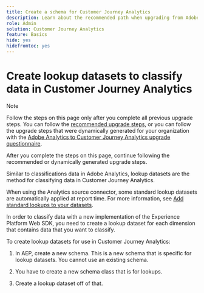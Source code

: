 ```yaml
---
title: Create a schema for Customer Journey Analytics
description: Learn about the recommended path when upgrading from Adobe Analytics to Customer Journey Analytics
role: Admin
solution: Customer Journey Analytics
feature: Basics
hide: yes
hidefromtoc: yes
---
```

# Create lookup datasets to classify data in Customer Journey Analytics

>[!NOTE]
> 
>Follow the steps on this page only after you complete all previous upgrade steps. You can follow the [recommended upgrade steps](/help/getting-started/cja-upgrade/cja-upgrade-recommendations.md#recommended-upgrade-steps-for-most-organizations), or you can follow the upgrade steps that were dynamically generated for your organization with the [Adobe Analytics to Customer Journey Analytics upgrade questionnaire](https://gigazelle.github.io/cja-ttv/). 
>
>After you complete the steps on this page, continue following the recommended or dynamically generated upgrade steps. 

Similar to classifications data in Adobe Analytics, lookup datasets are the method for classifying data in Customer Journey Analytics. 

When using the Analytics source connector, some standard lookup datasets are automatically applied at report time. For more information, see [Add standard lookups to your datasets](/help/connections/standard-lookups.md).

In order to classify data with a new implementation of the Experience Platform Web SDK, you need to create a lookup dataset for each dimension that contains data that you want to classify.

To create lookup datasets for use in Customer Journey Analytics:

1. In AEP, create a new schema. This is a new schema that is specific for lookup datasets. You cannot use an existing schema.

1. You have to create a new schema class that is for lookups. 

1. Create a lookup dataset off of that. 

